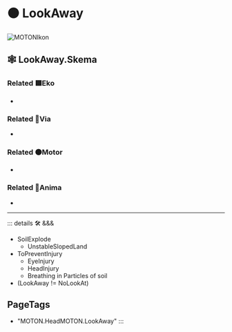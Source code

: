 # 🟠 <motor>LookAway</motor>

![MOTONIkon](/Ikon/Motor_Ikon.png)

## 🕸 LookAway.Skema

### Related 🟩<ekos>Eko</ekos>

-

### Related 🔻<via>Via</via>

-

### Related 🟠<motor>Motor</motor>

-

### Related 💜<anima>Anima</anima>

-

---

<!-- =================================================== -->
<!-- =================================================== -->
<!-- =================================================== -->
<!-- =================================================== -->
<!-- =================================================== -->
::: details 🛠 <dev>&&&</dev>

- SoilExplode
    - UnstableSlopedLand
- ToPreventInjury
    - EyeInjury
    - HeadInjury
    - Breathing in Particles of soil
- (LookAway != NoLookAt)

<h2>PageTags</h2>

- "MOTON.HeadMOTON.LookAway"
:::
